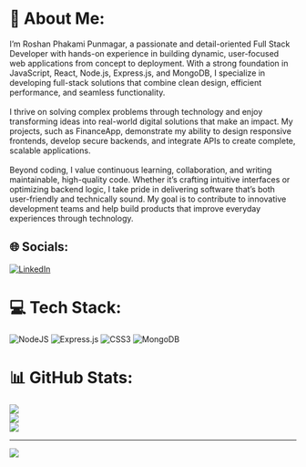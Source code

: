 
# 💫 About Me:
I’m Roshan Phakami Punmagar, a passionate and detail-oriented Full Stack Developer with hands-on experience in building dynamic, user-focused web applications from concept to deployment. With a strong foundation in JavaScript, React, Node.js, Express.js, and MongoDB, I specialize in developing full-stack solutions that combine clean design, efficient performance, and seamless functionality.<br><br>I thrive on solving complex problems through technology and enjoy transforming ideas into real-world digital solutions that make an impact. My projects, such as FinanceApp, demonstrate my ability to design responsive frontends, develop secure backends, and integrate APIs to create complete, scalable applications.<br><br>Beyond coding, I value continuous learning, collaboration, and writing maintainable, high-quality code. Whether it’s crafting intuitive interfaces or optimizing backend logic, I take pride in delivering software that’s both user-friendly and technically sound. My goal is to contribute to innovative development teams and help build products that improve everyday experiences through technology.


## 🌐 Socials:
[![LinkedIn](https://img.shields.io/badge/LinkedIn-%230077B5.svg?logo=linkedin&logoColor=white)](https://linkedin.com/in/https://www.linkedin.com/in/roshan-punmagar/) 

# 💻 Tech Stack:
![NodeJS](https://img.shields.io/badge/node.js-6DA55F?style=for-the-badge&logo=node.js&logoColor=white) ![Express.js](https://img.shields.io/badge/express.js-%23404d59.svg?style=for-the-badge&logo=express&logoColor=%2361DAFB) ![CSS3](https://img.shields.io/badge/css3-%231572B6.svg?style=for-the-badge&logo=css3&logoColor=white) ![MongoDB](https://img.shields.io/badge/MongoDB-%234ea94b.svg?style=for-the-badge&logo=mongodb&logoColor=white)
# 📊 GitHub Stats:
![](https://github-readme-stats.vercel.app/api?username=rajuphakami2020@gmail.com&theme=dark&hide_border=false&include_all_commits=false&count_private=false)<br/>
![](https://nirzak-streak-stats.vercel.app/?user=rajuphakami2020@gmail.com&theme=dark&hide_border=false)<br/>
![](https://github-readme-stats.vercel.app/api/top-langs/?username=rajuphakami2020@gmail.com&theme=dark&hide_border=false&include_all_commits=false&count_private=false&layout=compact)

---
[![](https://visitcount.itsvg.in/api?id=rajuphakami2020@gmail.com&icon=0&color=0)](https://visitcount.itsvg.in)

<!-- Proudly created with GPRM ( https://gprm.itsvg.in ) -->
